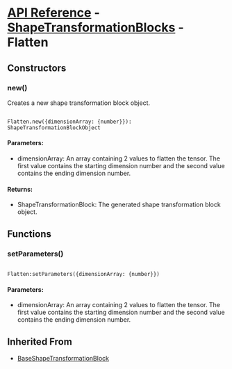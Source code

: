 # [API Reference](../../API.md) - [ShapeTransformationBlocks](../ShapeTransformationBlocks.md) - Flatten

## Constructors

### new()

Creates a new shape transformation block object.

```

Flatten.new({dimensionArray: {number}}): ShapeTransformationBlockObject

```

#### Parameters:

* dimensionArray: An array containing 2 values to flatten the tensor. The first value contains the starting dimension number and the second value contains the ending dimension number.

#### Returns:

* ShapeTransformationBlock: The generated shape transformation block object.

## Functions

### setParameters()

```

Flatten:setParameters({dimensionArray: {number}})

```

#### Parameters:

* dimensionArray: An array containing 2 values to flatten the tensor. The first value contains the starting dimension number and the second value contains the ending dimension number.

## Inherited From

* [BaseShapeTransformationBlock](BaseShapeTransformationBlock.md)
